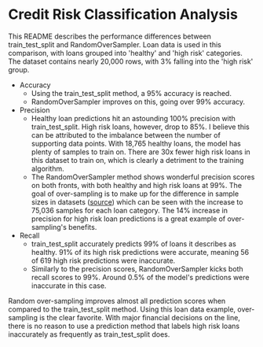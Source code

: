 # Credit Risk Classification Analysis

This README describes the performance differences between train_test_split and RandomOverSampler. Loan data is used in this comparison, with loans grouped into 'healthy' and 'high risk' categories. The dataset contains nearly 20,000 rows, with 3% falling into the 'high risk' group.

- Accuracy
    - Using the train_test_split method, a 95% accuracy is reached.
    - RandomOverSampler improves on this, going over 99% accuracy.
- Precision
    - Healthy loan predictions hit an astounding 100% precision with train_test_split. High risk loans, however, drop to 85%. I believe this can be attributed to the imbalance between the number of supporting data points. With 18,765 healthy loans, the model has plenty of samples to train on. There are 30x fewer high risk loans in this dataset to train on, which is clearly a detriment to the training algorithm.
    - The RandomOverSampler method shows wonderful precision scores on both fronts, with both healthy and high risk loans at 99%. The goal of over-sampling is to make up for the difference in sample sizes in datasets ([source](https://imbalanced-learn.org/stable/over_sampling.html)) which can be seen with the increase to 75,036 samples for each loan category. The 14% increase in precision for high risk loan predictions is a great example of over-sampling's benefits.
- Recall
    - train_test_split accurately predicts 99% of loans it describes as healthy. 91% of its high risk predictions were accurate, meaning 56 of 619 high risk predictions were inaccurate.
    - Similarly to the precision scores, RandomOverSampler kicks both recall scores to 99%. Around 0.5% of the model's predictions were inaccurate in this case.

Random over-sampling improves almost all prediction scores when compared to the train_test_split method. Using this loan data example, over-sampling is the clear favorite. With major financial decisions on the line, there is no reason to use a prediction method that labels high risk loans inaccurately as frequently as train_test_split does.